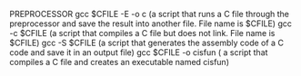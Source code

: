 PREPROCESSOR
gcc $CFILE -E -o c (a script that runs a C file through the preprocessor and save the result into another file. File name is $CFILE)
gcc -c $CFILE (a script that compiles a C file but does not link. File name is $CFILE)
gcc -S $CFILE  (a script that generates the assembly code of a C code and save it in an output file)
gcc $CFILE -o cisfun ( a script that compiles a C file and creates an executable named cisfun)
